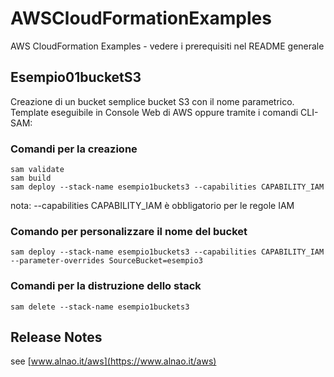 # AWSCloudFormationExamples
AWS CloudFormation Examples - vedere i prerequisiti nel README generale

## Esempio01bucketS3
Creazione di un bucket semplice bucket S3 con il nome parametrico.
Template eseguibile in Console Web di AWS oppure tramite i comandi CLI-SAM:


### Comandi per la creazione


```
sam validate
sam build
sam deploy --stack-name esempio1buckets3 --capabilities CAPABILITY_IAM
```
nota: --capabilities CAPABILITY_IAM è obbligatorio per le regole IAM


### Comando per personalizzare il nome del bucket

```
sam deploy --stack-name esempio1buckets3 --capabilities CAPABILITY_IAM --parameter-overrides SourceBucket=esempio3
```


### Comandi per la distruzione dello stack


```
sam delete --stack-name esempio1buckets3
```

## Release Notes
see [www.alnao.it/aws](https://www.alnao.it/aws)


